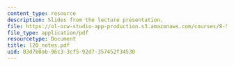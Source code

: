 ```yaml
---
content_type: resource
description: Slides from the lecture presentation.
file: https://ol-ocw-studio-app-production.s3.amazonaws.com/courses/8-591j-systems-biology-fall-2004/83d7b0ab96c33cf592d7357452f34530_l20_notes.pdf
file_type: application/pdf
resourcetype: Document
title: l20_notes.pdf
uid: 83d7b0ab-96c3-3cf5-92d7-357452f34530
---
```

